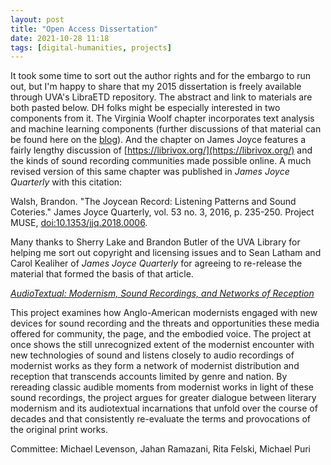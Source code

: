 ```yaml
---
layout: post
title: "Open Access Dissertation"
date: 2021-10-28 11:18
tags: [digital-humanities, projects]
---
```

It took some time to sort out the author rights and for the embargo to run out, but I'm happy to share that my 2015 dissertation is freely available through UVA's LibraETD repository. The abstract and link to materials are both pasted below. DH folks might be especially interested in two components from it. The Virginia Woolf chapter incorporates text analysis and machine learning components (further discussions of that material can be found here on the [blog](https://walshbr.com/archive)). And the chapter on James Joyce features a fairly lengthy discussion of [https://librivox.org/](https://librivox.org/) and the kinds of sound recording communities made possible online. A much revised version of this same chapter was published in _James Joyce Quarterly_ with this citation:

Walsh, Brandon. "The Joycean Record: Listening Patterns and Sound Coteries." James Joyce Quarterly, vol. 53 no. 3, 2016, p. 235-250. Project MUSE, [doi:10.1353/jjq.2018.0006](https://doi.org/10.1353/jjq.2018.0006).

Many thanks to Sherry Lake and Brandon Butler of the UVA Library for helping me sort out copyright and licensing issues and to Sean Latham and Carol Kealiher of _James Joyce Quarterly_ for agreeing to re-release the material that formed the basis of that article.

_[AudioTextual: Modernism, Sound Recordings, and Networks of Reception](http://doi.org/10.18130/V3R27G)_

This project examines how Anglo-American modernists engaged with new devices for sound recording and the threats and opportunities these media offered for community, the page, and the embodied voice. The project at once shows the still unrecognized extent of the modernist encounter with new technologies of sound and listens closely to audio recordings of modernist works as they form a network of modernist distribution and reception that transcends accounts limited by genre and nation. By rereading classic audible moments from modernist works in light of these sound recordings, the project argues for greater dialogue between literary modernism and its audiotextual incarnations that unfold over the course of decades and that consistently re-evaluate the terms and provocations of the original print works.

Committee: Michael Levenson, Jahan Ramazani, Rita Felski, Michael Puri
